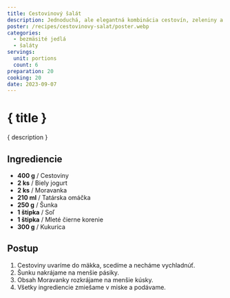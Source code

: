 ```yaml
---
title: Cestovinový šalát
description: Jednoduchá, ale elegantná kombinácia cestovín, zeleniny a šťavnatého dresingu, ktorá vás okúzli svojou jedinečnou chuťou a osviežujúcim vplyvom.
poster: /recipes/cestovinovy-salat/poster.webp
categories:
  - bezmäsité jedlá
  - šaláty
servings:
  unit: portions
  count: 6
preparation: 20
cooking: 20
date: 2023-09-07
---
```


# { title }

{ description }

## Ingrediencie

- **400 g** / Cestoviny
- **2 ks** / Biely jogurt
- **2 ks** / Moravanka
- **210 ml** / Tatárska omáčka
- **250 g** / Šunka
- **1 štipka** / Soľ
- **1 štipka** / Mleté čierne korenie
- **300 g** / Kukurica

## Postup

1. Cestoviny uvaríme do mäkka, scedíme a necháme vychladnúť.
2. Šunku nakrájame na menšie pásiky.
3. Obsah Moravanky rozkrájame na menšie kúsky.
4. Všetky ingrediencie zmiešame v miske a podávame.
